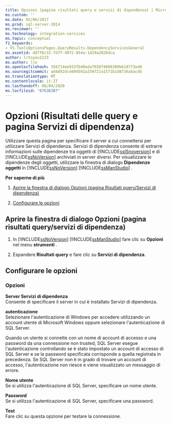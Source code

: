 ```yaml
---
title: Opzioni (pagina risultati query e servizi di dipendenza) | Microsoft Docs
ms.custom: ''
ms.date: 03/06/2017
ms.prod: sql-server-2014
ms.reviewer: ''
ms.technology: integration-services
ms.topic: conceptual
f1_keywords:
- VS.ToolsOptionsPages.QueryResults.DependencyServicesGeneral
ms.assetid: dd7f6c31-7d7f-4972-854a-1419a2826dca
author: lrtoyou1223
ms.author: lle
ms.openlocfilehash: 356714ee933fb40eda7038f4088309b6187f3ed8
ms.sourcegitcommit: ad4d92dce894592a259721a1571b1d8736abacdb
ms.translationtype: MT
ms.contentlocale: it-IT
ms.lasthandoff: 08/04/2020
ms.locfileid: "87636387"
---
```

# <a name="options-query-results-and-dependency-services-page"></a>Opzioni (Risultati delle query e pagina Servizi di dipendenza)
  Utilizzare questa pagina per specificare il server a cui connettersi per utilizzare Servizi di dipendenza. Servizi di dipendenza consente di estrarre informazioni sulle dipendenze tra oggetti di [!INCLUDE[ssISnoversion](../includes/ssisnoversion-md.md)] e di [!INCLUDE[ssNoVersion](../includes/ssnoversion-md.md)] archiviati in server diversi. Per visualizzare le dipendenze degli oggetti, utilizzare la finestra di dialogo **Dipendenze oggetti** in [!INCLUDE[ssNoVersion](../includes/ssnoversion-md.md)] [!INCLUDE[ssManStudio](../includes/ssmanstudio-md.md)] .  
  
 **Per saperne di più**  
  
1.  [Aprire la finestra di dialogo Opzioni (pagina Risultati query/Servizi di dipendenza)](#open_dialog)  
  
2.  [Configurare le opzioni](#options)  
  
##  <a name="open-the-options-query-resultsdependency-services-page-dialog-box"></a><a name="open_dialog"></a>Aprire la finestra di dialogo Opzioni (pagina risultati query/servizi di dipendenza)  
  
1.  In [!INCLUDE[ssNoVersion](../includes/ssnoversion-md.md)] [!INCLUDE[ssManStudio](../includes/ssmanstudio-md.md)] fare clic su **Opzioni** nel menu **strumenti** .  
  
2.  Espandere **Risultati query** e fare clic su **Servizi di dipendenza**.  
  
##  <a name="configure-the-options"></a><a name="options"></a> Configurare le opzioni  
  
### <a name="options"></a>Opzioni  
 **Server Servizi di dipendenza**  
 Consente di specificare il server in cui è installato Servizi di dipendenza.  
  
 **autenticazione**  
 Selezionare l'autenticazione di Windows per accedere utilizzando un account utente di Microsoft Windows oppure selezionare l'autenticazione di SQL Server.  
  
 Quando un utente si connette con un nome di account di accesso e una password da una connessione non trusted, SQL Server esegue l'autenticazione controllando se è stato impostato un account di accesso di SQL Server e se la password specificata corrisponde a quella registrata in precedenza. Se SQL Server non è in grado di trovare un account di accesso, l'autenticazione non riesce e viene visualizzato un messaggio di errore.  
  
 **Nome utente**  
 Se si utilizza l'autenticazione di SQL Server, specificare un nome utente.  
  
 **Password**  
 Se si utilizza l'autenticazione di SQL Server, specificare una password.  
  
 **Test**  
 Fare clic su questa opzione per testare la connessione.